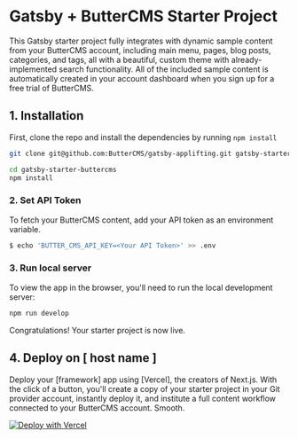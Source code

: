 # Gatsby + ButterCMS Starter Project

<!-- Brackets [] are placeholders. When readme is complete, all brackets should be
updated with the correct value and comments deleted from the file. Please number
sections accordingly to move people through the process as cleanly as possible.-->

This Gatsby starter project fully integrates with dynamic sample content from your ButterCMS account, including main menu, pages, blog posts, categories, and tags, all with a beautiful, custom theme with already-implemented search functionality. All of the included sample content is automatically created in your account dashboard when you sign up for a free trial of ButterCMS.

<!-- If there is a live deployment/demo, e.g. vercel:
Live Demo: [link]
 -->

<!-- If there's a quick deployment method set up:
Once created, this project can be easily and quickly deployed to [location] from [method,
e.g., "the CLI" ] (see instructions below)
-->

## 1. Installation

First, clone the repo and install the dependencies by running `npm install`

```bash
git clone git@github.com:ButterCMS/gatsby-applifting.git gatsby-starter-buttercms

cd gatsby-starter-buttercms
npm install
```

### 2. Set API Token

To fetch your ButterCMS content, add your API token as an environment variable.

```bash
$ echo 'BUTTER_CMS_API_KEY=<Your API Token>' >> .env
```

<!-- Optional build step for frameworks that require a separate build
command, e.g., npm:

### Build App

Run the following command to the build the app and get it ready for running locally:

[command]
-->

### 3. Run local server

To view the app in the browser, you'll need to run the local development server:

```bash
npm run develop
```

Congratulations! Your starter project is now live.

<!-- Note - this example below was written with Vercel; please update instructions
to fit whatever quick deployment host was specified. Please
used button based deployment if available; see specifications documents to
links to button workflows-->
## 4. Deploy on [ host name ]

Deploy your [framework] app using [Vercel], the creators of Next.js. With the click of a button, you'll create a copy of your starter project in your Git provider account, instantly deploy it, and institute a full content workflow connected to your ButterCMS account. Smooth.

<!-- Here's an example of the Vercel Button. Note that the link is configured to
allow for a smooth and easy deployment, including necessary environmental variables.
For hosts that don't allow you to specify environmental variables in the button link,
make sure a config file is present in the repo that feeds the names of environmental
variables to the host.
-->

[![Deploy with Vercel](https://vercel.com/button)](https://vercel.com/new/clone?repository-url=https%3A%2F%2Fgithub.com%2FButterCMS%2Fnextjs-starter-buttercms&env=NEXT_PUBLIC_BUTTER_CMS_API_KEY&envDescription=Your%20ButterCMS%20API%20Token&envLink=https%3A%2F%2Fbuttercms.com%2Fsettings%2F&project-name=nextjs-starter-buttercms&repo-name=nextjs-starter-buttercms&redirect-url=https%3A%2F%2Fbuttercms.com%2Fonboarding%2Fvercel-starter-deploy-callback%2F&production-deploy-hook=Deploy%20Triggered%20from%20ButterCMS&demo-title=ButterCMS%20Next.js%20Starter&demo-description=Fully%20integrated%20with%20your%20ButterCMS%20account&demo-url=https%3A%2F%2Fnextjs-starter-buttercms.vercel.app%2F&demo-image=https://cdn.buttercms.com/r0tGK8xFRti2iRKBJ0eY&repository-name=nextjs-starter-buttercms)
